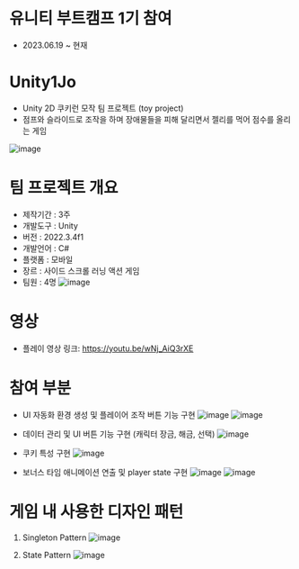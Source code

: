 # 유니티 부트캠프 1기 참여 
- 2023.06.19 ~ 현재 

# Unity1Jo
- Unity 2D 쿠키런 모작 팀 프로젝트 (toy project)
- 점프와 슬라이드로 조작을 하며 장애물들을 피해 달리면서 젤리를 먹어 점수를 올리는 게임

![image](https://github.com/urshin/Unity1Jo/assets/46379443/f09c6285-74fd-4f08-a6ef-665127d83399)

# 팀 프로젝트 개요 
- 제작기간 : 3주
- 개발도구 : Unity
- 버전 : 2022.3.4f1
- 개발언어 : C#
- 플랫폼 : 모바일
- 장르 : 사이드 스크롤 러닝 액션 게임
- 팀원 : 4명
 ![image](https://github.com/urshin/Unity1Jo/assets/46379443/51b41bde-a19f-4b3d-a3fb-dc943f21bf3d)
 
# 영상  
- 플레이 영상 링크: https://youtu.be/wNj_AiQ3rXE

# 참여 부분 
- UI 자동화 환경 생성 및 플레이어 조작 버튼 기능 구현
![image](https://github.com/urshin/Unity1Jo/assets/46379443/829aadf7-0fb2-4887-9eb4-14f6c50e8aea)
![image](https://github.com/urshin/Unity1Jo/assets/46379443/322b4239-4fe8-492a-8405-41043124b6ca)

- 데이터 관리 및 UI 버튼 기능 구현 (캐릭터 장금, 해금, 선택)
![image](https://github.com/urshin/Unity1Jo/assets/46379443/e6cc058b-e2c5-4023-a5cd-6ebc7f13ce9b)

- 쿠키 특성 구현 
![image](https://github.com/urshin/Unity1Jo/assets/46379443/b5ad7f62-7ccd-4783-9a85-603b7f034c9d)

- 보너스 타임 애니메이션 연출 및 player state 구현
![image](https://github.com/urshin/Unity1Jo/assets/46379443/1c076e55-2d02-4023-ba48-45d85a0e9e21)
![image](https://github.com/urshin/Unity1Jo/assets/46379443/418cbe5a-d983-4acd-ac5c-5952ea34a61d)

  
# 게임 내 사용한 디자인 패턴 
1. Singleton Pattern
![image](https://github.com/urshin/Unity1Jo/assets/46379443/4bed1125-1e38-407f-b883-dcf9b6626a25)

2. State Pattern 
![image](https://github.com/urshin/Unity1Jo/assets/46379443/36090e31-f34e-43a9-a9d4-dd5a89f687ad)


